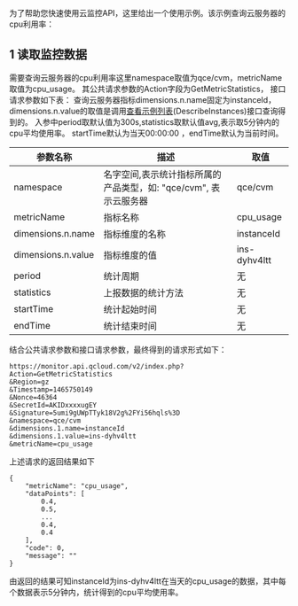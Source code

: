 为了帮助您快速使用云监控API，这里给出一个使用示例。该示例查询云服务器的cpu利用率：

## 1 读取监控数据

需要查询云服务器的cpu利用率这里namespace取值为qce/cvm，metricName取值为cpu_usage。
其公共请求参数的Action字段为GetMetricStatistics， 接口请求参数如下表：
查询云服务器指标dimensions.n.name固定为instanceId，dimensions.n.value的取值是调用<a href=http://tce.fsphere.cn/doc/api/229/%E6%9F%A5%E7%9C%8B%E5%AE%9E%E4%BE%8B%E5%88%97%E8%A1%A8>查看示例列表</a>(DescribeInstances)接口查询得到的。
入参中period取默认值为300s,statistics取默认值avg,表示取5分钟内的cpu平均使用率。
startTime默认为当天00:00:00 ，endTime默认为当前时间。

| 参数名称 | 描述 | 取值 |
|---------|---------|---------|
|namespace|名字空间,表示统计指标所属的产品类型，如: "qce/cvm", 表示云服务器|qce/cvm|
|metricName|指标名称|cpu_usage|
|dimensions.n.name|指标维度的名称|instanceId|
|dimensions.n.value|指标维度的值|ins-dyhv4ltt|
|period|统计周期|无|
|statistics|上报数据的统计方法|无|
|startTime|统计起始时间|无|
|endTime|统计结束时间|无|

结合公共请求参数和接口请求参数，最终得到的请求形式如下：
```
https://monitor.api.qcloud.com/v2/index.php?
Action=GetMetricStatistics
&Region=gz
&Timestamp=1465750149
&Nonce=46364
&SecretId=AKIDxxxxugEY
&Signature=5umi9gUWpTTyk18V2g%2FYi56hqls%3D
&namespace=qce/cvm
&dimensions.1.name=instanceId
&dimensions.1.value=ins-dyhv4ltt
&metricName=cpu_usage
```
上述请求的返回结果如下

```
{
    "metricName": "cpu_usage",
    "dataPoints": [
        0.4,
        0.5,
        ...
        0.4,
        0.4
    ],
    "code": 0,
    "message": ""
}
```
由返回的结果可知instanceId为ins-dyhv4ltt在当天的cpu_usage的数据，其中每个数据表示5分钟内，统计得到的cpu平均使用率。

